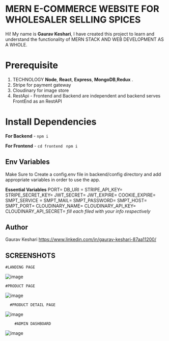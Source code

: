 # MERN E-COMMERCE WEBSITE FOR WHOLESALER SELLING SPICES

Hi! My name is **Gaurav Keshari**, I have created this project to learn and understand the functionality of MERN STACK AND WEB DEVELOPMENT AS A WHOLE.

# Prerequisite

1. TECHNOLOGY **Node**, **React**, **Express**, **MongoDB**,**Redux** .
2.  Stripe for payment gateway
3.  Cloudinary for image store
4.  RestApi - Frontend and Backend are independent and backend serves FrontEnd as an RestAPI

# Install Dependencies

**For Backend** - `npm i`

**For Frontend** - `cd frontend` ` npm i`

## Env Variables

Make Sure to Create a config.env file in backend/config directory and add appropriate variables in order to use the app.

**Essential Variables**
PORT=
DB_URI =
STRIPE_API_KEY=
STRIPE_SECRET_KEY=
JWT_SECRET=
JWT_EXPIRE=
COOKIE_EXPIRE=
SMPT_SERVICE =
SMPT_MAIL=
SMPT_PASSWORD=
SMPT_HOST=
SMPT_PORT=
CLOUDINARY_NAME=
CLOUDINARY_API_KEY=
CLOUDINARY_API_SECRET=
_fill each filed with your info respectively_

## Author

Gaurav Keshari
https://www.linkedin.com/in/gaurav-keshari-87aa11200/

## SCREENSHOTS
    #LANDING PAGE
![image](https://user-images.githubusercontent.com/81485471/173176911-e24003e4-6878-42f4-9581-59b0cdcaff2c.png)

    #PRODUCT PAGE
![image](https://user-images.githubusercontent.com/81485471/173176996-9ae5eadc-148c-4c50-83f1-b4e376708a29.png)
    
      #PRODUCT DETAIL PAGE
 ![image](https://user-images.githubusercontent.com/81485471/173177021-88e119ae-3949-4ce6-8d1f-1c0b07e7a39b.png)
    
        #ADMIN DASHBOARD
 ![image](https://user-images.githubusercontent.com/81485471/173177062-394e29eb-78ba-4990-b03f-189edc56a1a9.png)


